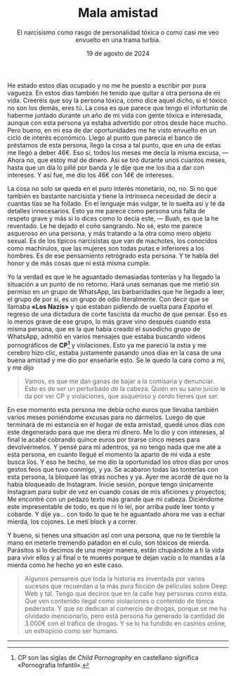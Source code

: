 ﻿---
title: Mala amistad
subtitle: El narcisismo como rasgo de personalidad tóxica o como casi me veo envuelto en una trama turbia.
date: 19 de agosto de 2024
---

He estado estos días ocupado y no me he puesto a escribir por pura vagueza. En estos días también he tenido que quitar a otra persona de mi vida. Creeréis que soy la persona tóxica, como dice aquel dicho, si el tóxico no son los demás, eres tú. La cosa es que parece que tengo el infortunio de haberme juntado durante un año de mi vida con gente tóxica e interesada, aunque con esta persona ya estaba advertido por otros desde hace mucho. Pero bueno, en mi esa de dar oportunidades me he visto envuelto en un ciclo de interés económico. Llego al punto que parecía el banco de préstamos de esta persona, llego la cosa a tal punto, que en una de estas me llegó a deber 46€. Eso sí, todos los meses me decía la misma excusa, — Ahora no, que estoy mal de dinero. Así se tiró durante unos cuantos meses, hasta que un día lo pillé por banda y le dije que me los iba a dar con intereses. Y así fue, me dio los 46€ con 14€ de intereses.

La cosa no solo se queda en el puro interés monetario, no, no. Si no que también es bastante narcisista y tiene la intrínseca necesidad de decir a cuantas tías se ha follado. En el lenguaje más vulgar, te lo suelta así y te da detalles innecesarios. Esto ya me parece como persona una falta de respeto grave y más si lo dices como lo decía este, — Buah, es que la he reventado. Le he dejado el coño sangrando. No sé, esto me parece asqueroso en una persona, y más tratando a la otra como mero objeto sexual. Es de los típicos narcisistas que van de machotes, los conocidos como machirulos, que las mujeres son todas putas e inferiores a los hombres. Es de ese pensamiento retrógrado esta persona. Y te habla del honor y de más cosas que ni está misma cumple. 

Yo la verdad es que le he aguantado demasiadas tonterías y ha llegado la situación a un punto de no retorno. Hará unas semanas que me metió sin permiso en un grupo de WhatsApp, las barbaridades que he llegado a leer, el grupo de por sí, es un grupo de odio literalmente. Con decir que se llamaba **«Los Nazis»** y que estaban pidiendo de vuelta para *España* el regreso de una dictadura de corte fascista da mucho de que pensar. Eso es lo menos grave de ese grupo, lo más grave vino después cuando esta misma persona, que es la que había creado el susodicho grupo de WhatsApp, admitió en varios mensajes que estaba buscando vídeos pornográficos de **CP[^1]** y violaciones. Esto ya me pareció la ostia y me cerebro hizo clic, estaba justamente pasando unos días en la casa de una buena amistad y me dio por enseñarle esto. Se le quedo la cara como a mí, y me dijo 

> Vamos, es que me dan ganas de bajar a la comisaria y denunciar. Esto es de ser un perturbado de la cabeza. Quién en su sano juicio le da por ver CP y violaciones, que asqueroso y cerdo tienes que ser.

En ese momento esta persona me debía ocho euros que llevaba también varios meses poniéndome excusas para no dármelos. Luego de que terminará de mi estancia en el hogar de esta amistad, quedé unos días con este degenerado para que me diera mi dinero. Me lo dio y con intereses, al final le acabé cobrando quince euros por tirarse cinco meses para devolvérmelos. Y pensé para mi adentros, ya no tengo nada que me até a esta persona, en cuanto llegué el momento la aparto de mi vida a este busca líos. Y eso he hecho, se me dio la oportunidad los otros días por unos gestos feos que tuvo conmigo, y ya. Se acabaron todas las tonterías con esta persona, la bloqueé las otras noches y ya. Ayer me acordé de que no la había bloqueado de Instagram. Inicie sesión, porque tengo únicamente Instagram para subir de vez en cuando cosas de mis aficiones y proyectos; Me encontré con un pedazo texto más grande que mi cabeza. Diciéndome este impresentable de todo, es que ni lo leí, por arriba pude leer tonto y cobarde. Y dije ya… con todo lo que te he aguantado ahora me vas a echar mierda, los cojones. Le metí block y a correr.

Y bueno, si tienes una situación así con una persona, que no te tiemble la mano en meterle tremendo patadon en el culo, son tóxicos de mierda. Parásitos si lo decimos de una mejor manera, están chupándote a ti la vida para vivir ellos y al final o te mueres porque te dejan vacío o lo mandas a la mierda como he hecho yo en este caso.


> Algunos pensareis que toda la historia es inventada por varios sucesos que recuerdan a la más pura ficción de películas sobre Deep Web y tal. Tengo que deciros que en la calle hay personas como esta. Que ven contenido ilegal como violaciones o contenido de tónica pederasta. Y que se dedican al comercio de drogas, porque se me ha olvidado mencionarlo, pero está persona ha generado la cantidad de 3.000€ con el tráfico de drogas. Y se lo ha fundido en casinos online, un estropicio como ser humano.

---

[^1]: CP son las siglas de *Child Pornography* en castellano significa «Pornografía Infantil».